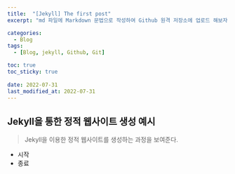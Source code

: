 ```yaml
---
title:  "[Jekyll] The first post"
excerpt: "md 파일에 Markdown 문법으로 작성하여 Github 원격 저장소에 업로드 해보자. editor는 Visual Studio code 사용하며 Jekyll을 이용해 로컬 서버에서 확인도 해보자. "

categories:
  - Blog
tags:
  - [Blog, jekyll, Github, Git]

toc: true
toc_sticky: true
 
date: 2022-07-31
last_modified_at: 2022-07-31
---
```

## Jekyll을 통한 정적 웹사이트 생성 예시 
> Jekyll을 이용한 정적 웹사이트를 생성하는 과정을 보여준다. 
- 시작 
- 종료 
